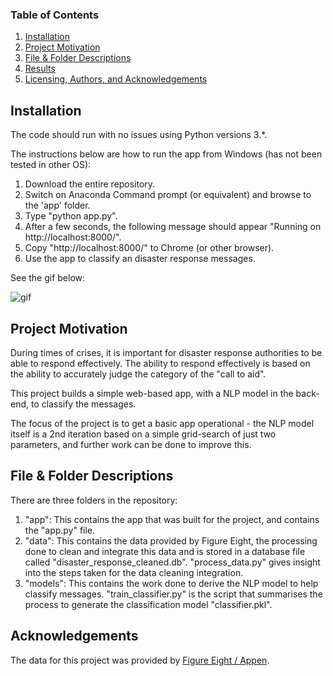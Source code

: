 
### Table of Contents

1. [Installation](#installation)
2. [Project Motivation](#motivation)
3. [File & Folder Descriptions](#files)
4. [Results](#results)
5. [Licensing, Authors, and Acknowledgements](#licensing)

## Installation <a name="installation"></a>

The code should run with no issues using Python versions 3.*.

The instructions below are how to run the app from Windows (has not been tested in other OS):

1. Download the entire repository.
2. Switch on Anaconda Command prompt (or equivalent) and browse to the 'app' folder.
3. Type "python app.py". 
4. After a few seconds, the following message should appear "Running on http://localhost:8000/".
5. Copy "http://localhost:8000/" to Chrome (or other browser).
6. Use the app to classify an disaster response messages.

See the gif below:

![gif](disaster_response_project_gif.gif)

## Project Motivation<a name="motivation"></a>

During times of crises, it is important for disaster response authorities to be able to respond effectively. The ability to respond effectively is based on the ability to accurately judge the category of the "call to aid".

This project builds a simple web-based app, with a NLP model in the back-end, to classify the messages.

The focus of the project is to get a basic app operational - the NLP model itself is a 2nd iteration based on a simple grid-search of just two parameters, and further work can be done to improve this. 


## File & Folder Descriptions <a name="files"></a>

There are three folders in the repository:

1. "app": This contains the app that was built for the project, and contains the "app.py" file.
2. "data": This contains the data provided by Figure Eight, the processing done to clean and integrate this data and is stored in a database file called "disaster_response_cleaned.db". "process_data.py" gives insight into the steps taken for the data cleaning integration.
3. "models": This contains the work done to derive the NLP model to help classify messages. "train_classifier.py" is the script that summarises the process to generate the classification model "classifier.pkl".

## Acknowledgements<a name="licensing"></a>

The data for this project was provided by [Figure Eight / Appen](https://www.figure-eight.com/).